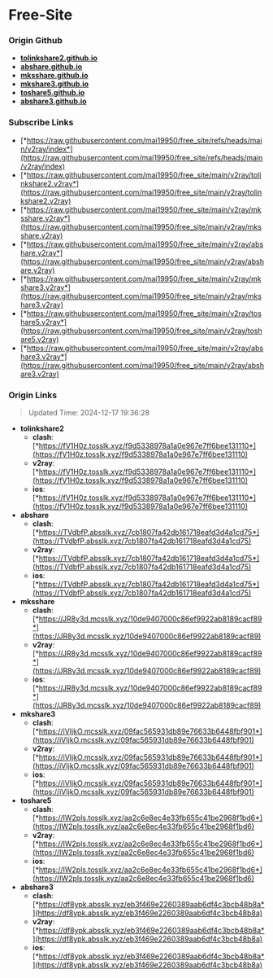 # Free-Site

### Origin Github

- [**tolinkshare2.github.io**](https://github.com/tolinkshare2/tolinkshare2.github.io)
- [**abshare.github.io**](https://github.com/abshare/abshare.github.io)
- [**mksshare.github.io**](https://github.com/mksshare/mksshare.github.io)
- [**mkshare3.github.io**](https://github.com/mkshare3/mkshare3.github.io)
- [**toshare5.github.io**](https://github.com/toshare5/toshare5.github.io)
- [**abshare3.github.io**](https://github.com/abshare3/abshare3.github.io)

### Subscribe Links

- [*https://raw.githubusercontent.com/mai19950/free_site/refs/heads/main/v2ray/index*](https://raw.githubusercontent.com/mai19950/free_site/refs/heads/main/v2ray/index)
- [*https://raw.githubusercontent.com/mai19950/free_site/main/v2ray/tolinkshare2.v2ray*](https://raw.githubusercontent.com/mai19950/free_site/main/v2ray/tolinkshare2.v2ray)
- [*https://raw.githubusercontent.com/mai19950/free_site/main/v2ray/mksshare.v2ray*](https://raw.githubusercontent.com/mai19950/free_site/main/v2ray/mksshare.v2ray)
- [*https://raw.githubusercontent.com/mai19950/free_site/main/v2ray/abshare.v2ray*](https://raw.githubusercontent.com/mai19950/free_site/main/v2ray/abshare.v2ray)
- [*https://raw.githubusercontent.com/mai19950/free_site/main/v2ray/mkshare3.v2ray*](https://raw.githubusercontent.com/mai19950/free_site/main/v2ray/mkshare3.v2ray)
- [*https://raw.githubusercontent.com/mai19950/free_site/main/v2ray/toshare5.v2ray*](https://raw.githubusercontent.com/mai19950/free_site/main/v2ray/toshare5.v2ray)
- [*https://raw.githubusercontent.com/mai19950/free_site/main/v2ray/abshare3.v2ray*](https://raw.githubusercontent.com/mai19950/free_site/main/v2ray/abshare3.v2ray)

### Origin Links

> Updated Time: 2024-12-17 19:36:28

- **tolinkshare2**
  - **clash**: [*https://fV1H0z.tosslk.xyz/f9d5338978a1a0e967e7ff6bee131110*](https://fV1H0z.tosslk.xyz/f9d5338978a1a0e967e7ff6bee131110)
  - **v2ray**: [*https://fV1H0z.tosslk.xyz/f9d5338978a1a0e967e7ff6bee131110*](https://fV1H0z.tosslk.xyz/f9d5338978a1a0e967e7ff6bee131110)
  - **ios**: [*https://fV1H0z.tosslk.xyz/f9d5338978a1a0e967e7ff6bee131110*](https://fV1H0z.tosslk.xyz/f9d5338978a1a0e967e7ff6bee131110)
- **abshare**
  - **clash**: [*https://TVdbfP.absslk.xyz/7cb1807fa42db161718eafd3d4a1cd75*](https://TVdbfP.absslk.xyz/7cb1807fa42db161718eafd3d4a1cd75)
  - **v2ray**: [*https://TVdbfP.absslk.xyz/7cb1807fa42db161718eafd3d4a1cd75*](https://TVdbfP.absslk.xyz/7cb1807fa42db161718eafd3d4a1cd75)
  - **ios**: [*https://TVdbfP.absslk.xyz/7cb1807fa42db161718eafd3d4a1cd75*](https://TVdbfP.absslk.xyz/7cb1807fa42db161718eafd3d4a1cd75)
- **mksshare**
  - **clash**: [*https://JR8y3d.mcsslk.xyz/10de9407000c86ef9922ab8189cacf89*](https://JR8y3d.mcsslk.xyz/10de9407000c86ef9922ab8189cacf89)
  - **v2ray**: [*https://JR8y3d.mcsslk.xyz/10de9407000c86ef9922ab8189cacf89*](https://JR8y3d.mcsslk.xyz/10de9407000c86ef9922ab8189cacf89)
  - **ios**: [*https://JR8y3d.mcsslk.xyz/10de9407000c86ef9922ab8189cacf89*](https://JR8y3d.mcsslk.xyz/10de9407000c86ef9922ab8189cacf89)
- **mkshare3**
  - **clash**: [*https://iVIjkO.mcsslk.xyz/09fac565931db89e76633b6448fbf901*](https://iVIjkO.mcsslk.xyz/09fac565931db89e76633b6448fbf901)
  - **v2ray**: [*https://iVIjkO.mcsslk.xyz/09fac565931db89e76633b6448fbf901*](https://iVIjkO.mcsslk.xyz/09fac565931db89e76633b6448fbf901)
  - **ios**: [*https://iVIjkO.mcsslk.xyz/09fac565931db89e76633b6448fbf901*](https://iVIjkO.mcsslk.xyz/09fac565931db89e76633b6448fbf901)
- **toshare5**
  - **clash**: [*https://IW2pls.tosslk.xyz/aa2c6e8ec4e33fb655c41be2968f1bd6*](https://IW2pls.tosslk.xyz/aa2c6e8ec4e33fb655c41be2968f1bd6)
  - **v2ray**: [*https://IW2pls.tosslk.xyz/aa2c6e8ec4e33fb655c41be2968f1bd6*](https://IW2pls.tosslk.xyz/aa2c6e8ec4e33fb655c41be2968f1bd6)
  - **ios**: [*https://IW2pls.tosslk.xyz/aa2c6e8ec4e33fb655c41be2968f1bd6*](https://IW2pls.tosslk.xyz/aa2c6e8ec4e33fb655c41be2968f1bd6)
- **abshare3**
  - **clash**: [*https://df8ypk.absslk.xyz/eb3f469e2260389aab6df4c3bcb48b8a*](https://df8ypk.absslk.xyz/eb3f469e2260389aab6df4c3bcb48b8a)
  - **v2ray**: [*https://df8ypk.absslk.xyz/eb3f469e2260389aab6df4c3bcb48b8a*](https://df8ypk.absslk.xyz/eb3f469e2260389aab6df4c3bcb48b8a)
  - **ios**: [*https://df8ypk.absslk.xyz/eb3f469e2260389aab6df4c3bcb48b8a*](https://df8ypk.absslk.xyz/eb3f469e2260389aab6df4c3bcb48b8a)
